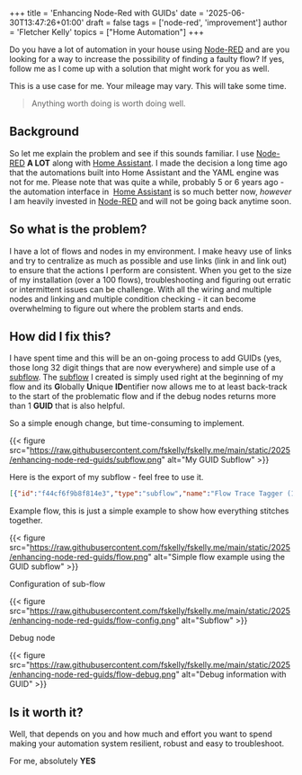 +++
title = 'Enhancing Node-Red with GUIDs'
date = '2025-06-30T13:47:26+01:00'
draft = false
tags = ['node-red', 'improvement']
author = 'Fletcher Kelly'
topics = ["Home Automation"]
+++

Do you have a lot of automation in your house using [Node-RED](https://nodered.org/) and are you looking for a way to increase the possibility of finding a faulty flow? If yes, follow me as I come up with a solution that might work for you as well.

<!--more-->


This is a use case for me. Your mileage may vary.
This will take some time. 

> Anything worth doing is worth doing well.

## Background


So let me explain the problem and see if this sounds familiar. I use [Node-RED](https://nodered.org/) **A LOT** along with [Home Assistant](https://www.home-assistant.io). I made the decision a long time ago that the automations built into Home Assistant and the YAML engine was not for me. Please note that was quite a while, probably 5 or 6 years ago - the automation interface in  [Home Assistant](https://www.home-assistant.io) is so much better now, *however* I am heavily invested in [Node-RED](https://nodered.org/) and will not be going back anytime soon.

## So what is the problem?

I have a lot of flows and nodes in my environment. I make heavy use of links and try to centralize as much as possible and use links (link in and link out) to ensure that the actions I perform are consistent. When you get to the size of my installation (over a 100 flows), troubleshooting and figuring out erratic or intermittent issues can be challenge. With all the wiring and multiple nodes and linking and multiple condition checking - it can become overwhelming to figure out where the problem starts and ends.

## How did I fix this?


I have spent time and this will be an on-going process to add GUIDs (yes, those long 32 digit things that are now everywhere) and simple use of a [subflow](https://nodered.org/docs/user-guide/editor/workspace/subflows). The [subflow](https://nodered.org/docs/user-guide/editor/workspace/subflows) I created is simply used right at the beginning of my flow and its **G**lobally **U**nique **ID**entifier now allows me to at least back-track to the start of the problematic flow and if the debug nodes returns more than 1 **GUID** that is also helpful.

So a simple enough change, but time-consuming to implement.


{{< figure src="https://raw.githubusercontent.com/fskelly/fskelly.me/main/static/2025/enhancing-node-red-guids/subflow.png" alt="My GUID Subflow"  >}} 

Here is the export of my subflow - feel free to use it.

```json
[{"id":"f44cf6f9b8f814e3","type":"subflow","name":"Flow Trace Tagger (1)","info":"Adds msg.flow_origin and msg.flow_trace for debugging and traceability.\nSet the environment variable TAG_NAME when using this subflow.","category":"","in":[{"x":60,"y":80,"wires":[{"id":"6c2c2c6e8e2f886c"}]}],"out":[{"x":440,"y":80,"wires":[{"id":"6c2c2c6e8e2f886c","port":0}]}],"env":[{"name":"TAG_NAME","type":"str","value":""}],"color":"#FFD580","status":{"x":340,"y":380,"wires":[{"id":"0df253ebbfe15d99","port":0}]}},{"id":"6c2c2c6e8e2f886c","type":"change","z":"f44cf6f9b8f814e3","name":"Set flow trace tags","rules":[{"t":"set","p":"flow_origin","pt":"msg","to":"$env('TAG_NAME') != '' ? $env('TAG_NAME') : 'Unlabeled Flow'","tot":"jsonata"},{"t":"set","p":"flow_trace","pt":"msg","to":"$now() & ' - ' & ($env('TAG_NAME') != '' ? $env('TAG_NAME') : 'Unlabeled Flow')","tot":"jsonata"}],"x":250,"y":80,"wires":[["363a78cde4fa6638"]]},{"id":"0df253ebbfe15d99","type":"status","z":"f44cf6f9b8f814e3","name":"","scope":null,"x":180,"y":380,"wires":[[]]},{"id":"363a78cde4fa6638","type":"function","z":"f44cf6f9b8f814e3","name":"status","func":"//var date = new Date();\n//var dateTime = date.toLocaleString(); // Format the date and time\n\n// In our `msg.payload` the `title` attribute contains the name of the game.\nvar statusText = msg.flow_trace;\n\n// `node.status` will display the actual status below your function node using\n// the data you provide here.\nnode.status({ fill: \"blue\", shape: \"ring\", text: statusText });\nreturn msg;\n","outputs":1,"timeout":0,"noerr":0,"initialize":"","finalize":"","libs":[],"x":490,"y":200,"wires":[[]]}]
```

Example flow, this is just a simple example to show how everything stitches together.

{{< figure src="https://raw.githubusercontent.com/fskelly/fskelly.me/main/static/2025/enhancing-node-red-guids/flow.png" alt="Simple flow example using the GUID subflow"  >}} 

Configuration of sub-flow

{{< figure src="https://raw.githubusercontent.com/fskelly/fskelly.me/main/static/2025/enhancing-node-red-guids/flow-config.png" alt="Subflow"  >}} 

Debug node

{{< figure src="https://raw.githubusercontent.com/fskelly/fskelly.me/main/static/2025/enhancing-node-red-guids/flow-debug.png" alt="Debug information with GUID"  >}} 

## Is it worth it?

Well, that depends on you and how much and effort you want to spend making your automation system resilient, robust and easy to troubleshoot.

For me, absolutely **YES**